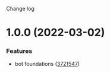 Change log

# 1.0.0 (2022-03-02)


### Features

* bot foundations ([3721547](https://github.com/zp-bots-telegram/custom-calendar-bot/commit/37215471eddbdb888e9f4ee0ea15b8660b5da7be))
